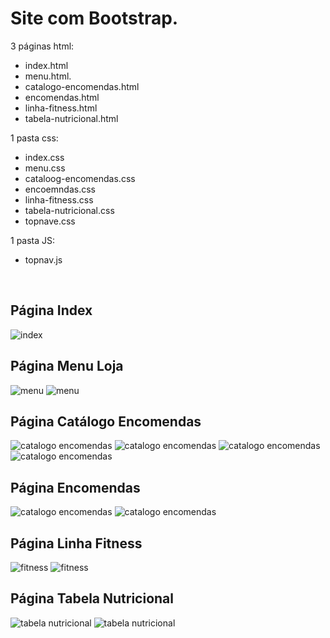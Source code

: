 <h1>Site com Bootstrap.</h1>

3 páginas html:
- index.html
- menu.html.
- catalogo-encomendas.html
- encomendas.html
- linha-fitness.html
- tabela-nutricional.html

1 pasta css:
- index.css
- menu.css
- cataloog-encomendas.css
- encoemndas.css
- linha-fitness.css
- tabela-nutricional.css
- topnave.css

1 pasta JS:
- topnav.js

<br>

 <h2>Página Index</h2>
 <img src ="assets/home.png" alt="index"> 
 
<br>
  <h2>Página Menu Loja</h2>
  <img src="assets/menu1.png" alt="menu">
  <img src="assets/menu2.png" alt="menu">

  <br>
  
  <h2>Página Catálogo Encomendas</h2>
  <img src="assets/catalogo1.png" alt="catalogo encomendas">
  <img src="assets/catalogo2.png" alt="catalogo encomendas">
  <img src="assets/catalogo3.png" alt="catalogo encomendas">
  <img src="assets/catalogo4.png" alt="catalogo encomendas">
  
  <br>
  
  <h2>Página Encomendas</h2>
  <img src="assets/encomenda1.png" alt="catalogo encomendas">
  <img src="assets/encomenda2.png" alt="catalogo encomendas">
  
  <br>
  
  <h2>Página Linha Fitness</h2>
  <img src="assets/linhafitness.png" alt="fitness">
  <img src="assets/linhafitness2.png" alt="fitness">
  
  <br>

  <h2>Página Tabela Nutricional</h2>
  <img src="assets/tabelanutricional.png" alt="tabela nutricional">
  <img src="assets/tabelanutricional2.png" alt="tabela nutricional">
  
